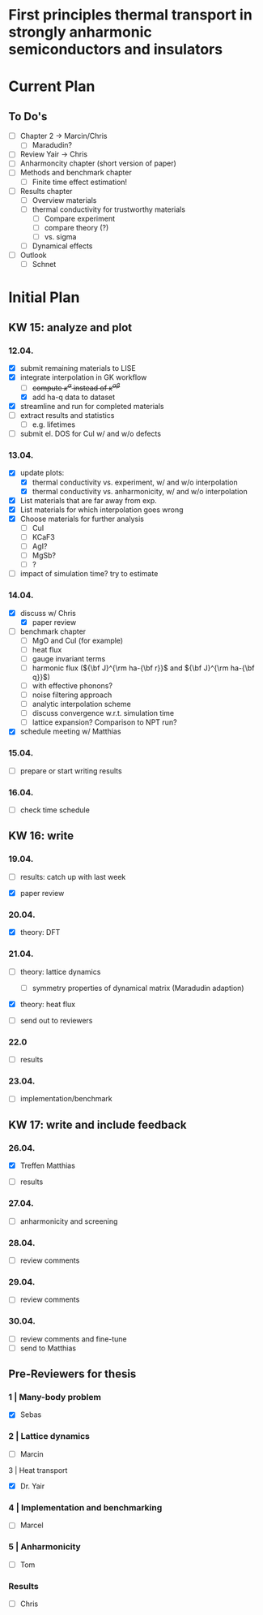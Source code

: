 First principles thermal transport in strongly anharmonic semiconductors and insulators
===

# Current Plan

## To Do's

- [ ] Chapter 2 -> Marcin/Chris
    - [ ] Maradudin?
- [ ] Review Yair -> Chris
- [ ] Anharmoncity chapter (short version of paper)
- [ ] Methods and benchmark chapter
    - [ ] Finite time effect estimation!
- [ ] Results chapter
    - [ ] Overview materials
    - [ ] thermal conductivity for trustworthy materials
        - [ ] Compare experiment
        - [ ] compare theory (?)
        - [ ] vs. sigma
    - [ ] Dynamical effects
- [ ] Outlook
    - [ ] Schnet

# Initial Plan

## KW 15: analyze and plot

### 12.04.

- [x] submit remaining materials to LISE
- [x] integrate interpolation in GK workflow
    - [ ] ~~compute $\kappa^\alpha$ instead of $\kappa^{\alpha \beta}$~~
    - [x] add ha-q data to dataset
- [x] streamline and run for completed materials
- [ ] extract results and statistics
    - [ ] e.g. lifetimes
- [ ] submit el. DOS for CuI w/ and w/o defects

### 13.04.

- [x] update plots:
    - [x] thermal conductivity vs. experiment, w/ and w/o interpolation
    - [x] thermal conductivity vs. anharmonicity, w/ and w/o interpolation
- [x] List materials that are far away from exp.
- [x] List materials for which interpolation goes wrong
- [x] Choose materials for further analysis
    - [ ] CuI
    - [ ] KCaF3
    - [ ] AgI?
    - [ ] MgSb?
    - [ ] ?
- [ ] impact of simulation time? try to estimate

### 14.04.

- [x] discuss w/ Chris
    - [x] paper review

- [ ] benchmark chapter
    - [ ] MgO and CuI (for example)
    - [ ] heat flux
    - [ ] gauge invariant terms
    - [ ] harmonic flux (${\bf J}^{\rm ha-{\bf r}}$ and ${\bf J}^{\rm ha-{\bf q}}$)
    - [ ] with effective phonons?
    - [ ] noise filtering approach
    - [ ] analytic interpolation scheme
    - [ ] discuss convergence w.r.t. simulation time
    - [ ] lattice expansion? Comparison to NPT run?
- [x] schedule meeting w/ Matthias

### 15.04.

- [ ] prepare or start writing results

### 16.04.

- [ ] check time schedule

## KW 16: write

### 19.04.

- [ ] results: catch up with last week

- [x] paper review

### 20.04.

- [x] theory: DFT

### 21.04.

- [ ] theory: lattice dynamics

    - [ ] symmetry properties of dynamical matrix (Maradudin adaption)

- [x] theory: heat flux

- [ ] send out to reviewers

### 22.0

- [ ] results

### 23.04.

- [ ] implementation/benchmark

## KW 17: write and include feedback

### 26.04.

- [x] Treffen Matthias

- [ ] results

### 27.04.

- [ ] anharmonicity and screening

### 28.04.

- [ ] review comments

### 29.04.

- [ ] review comments

### 30.04.

- [ ] review comments and fine-tune
- [ ] send to Matthias

## Pre-Reviewers for thesis

### 1 | Many-body problem

- [x] Sebas

### 2 | Lattice dynamics

- [ ] Marcin

3 | Heat transport

- [x] Dr. Yair

### 4 | Implementation and benchmarking

- [ ] Marcel

### 5 | Anharmonicity

- [ ] Tom

### Results

- [ ] Chris


